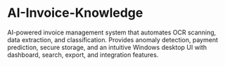 # AI-Invoice-Knowledge
AI-powered invoice management system that automates OCR scanning, data extraction, and classification. Provides anomaly detection, payment prediction, secure storage, and an intuitive Windows desktop UI with dashboard, search, export, and integration features.
